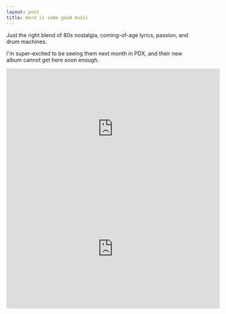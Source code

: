 ```yaml
---
layout: post
title: Here is some good music
---
```


Just the right blend of 80s nostalgia, coming-of-age lyrics, passion, and drum machines.

I'm super-excited to be seeing them next month in PDX, and their new album cannot get here soon enough.

<iframe width="560" height="315" src="https://www.youtube.com/embed/06ruzN27AHg" frameborder="0" allowfullscreen></iframe>

<iframe width="560" height="315" src="https://www.youtube.com/embed/s__nbrPlCT0" frameborder="0" allowfullscreen></iframe>